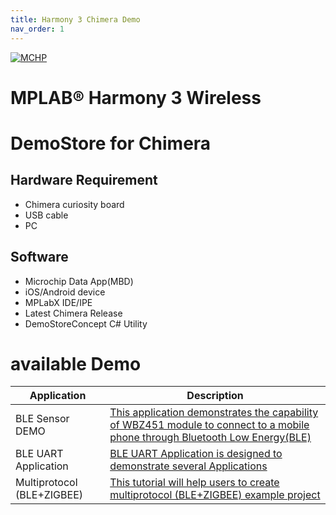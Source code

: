 ```yaml
---
title: Harmony 3 Chimera Demo
nav_order: 1
---
```


[![MCHP](https://www.microchip.com/ResourcePackages/Microchip/assets/dist/images/logo.png)](https://www.microchip.com) 
# MPLAB® Harmony 3 Wireless

# DemoStore for Chimera

## Hardware Requirement
 - Chimera curiosity board
 - USB cable
 - PC
## Software
 - Microchip Data App(MBD)
 - iOS/Android device
 - MPLabX IDE/IPE
 - Latest Chimera Release 
 - DemoStoreConcept C# Utility
 # available Demo
|Application    | Description                                               |
| ---           | ---                                                       |
| BLE Sensor DEMO| [This application demonstrates the capability of WBZ451 module to connect to a mobile phone through Bluetooth Low Energy(BLE)](./ble_sensor_app_v0.7.2.1.hex)|
| BLE UART Application    | [BLE UART Application is designed to demonstrate several Applications](./ble_uart_app_wbz451_curiosity_board.hex)
| Multiprotocol (BLE+ZIGBEE)| [This tutorial will help users to create multiprotocol (BLE+ZIGBEE) example project](./ble_zigbee_light_prov_v0.1.0.2.hex)| 
